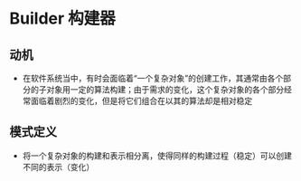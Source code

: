 # Builder 构建器

## 动机

* 在软件系统当中，有时会面临着“一个复杂对象”的创建工作，其通常由各个部分的子对象用一定的算法构建；由于需求的变化，这个复杂对象的各个部分经常面临着剧烈的变化，但是将它们组合在以其的算法却是相对稳定

## 模式定义

* 将一个复杂对象的构建和表示相分离，使得同样的构建过程（稳定）可以创建不同的表示（变化）